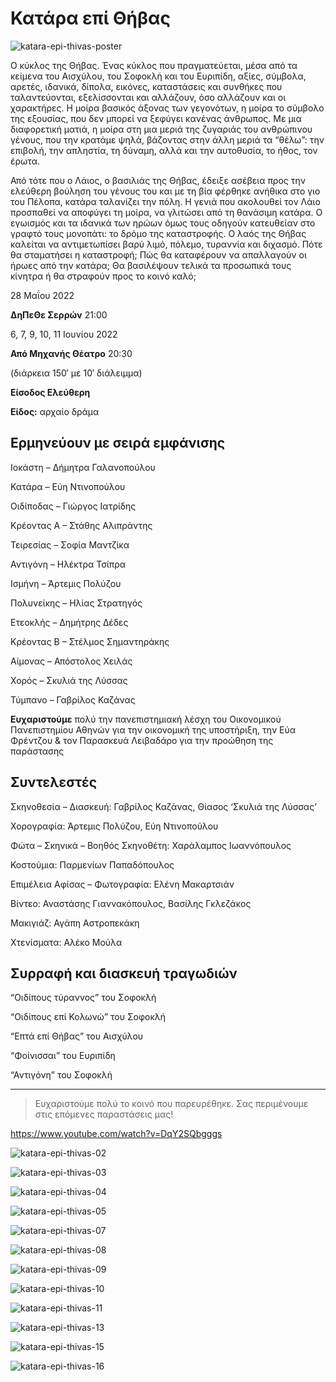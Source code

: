 # Κατάρα επί Θήβας

![katara-epi-thivas-poster](https://github.com/theatrikiopa/theatrikiopa.eu/assets/16403754/3b5c8ce7-f018-40d5-81fe-f15aeebc0f67)

Ο κύκλος της Θήβας. Ένας κύκλος που πραγματεύεται, μέσα από τα κείμενα του Αισχύλου, του Σοφοκλή και του Ευριπίδη, αξίες, σύμβολα, αρετές, ιδανικά, δίπολα, εικόνες, καταστάσεις και συνθήκες που ταλαντεύονται, εξελίσσονται και αλλάζουν, όσο αλλάζουν και οι χαρακτήρες. Η μοίρα βασικός άξονας των γεγονότων, η μοίρα το σύμβολο της εξουσίας, που δεν μπορεί να ξεφύγει κανένας άνθρωπος. Με μια διαφορετική ματιά, η μοίρα στη μια μεριά της ζυγαριάς του ανθρώπινου γένους, που την κρατάμε ψηλά, βάζοντας στην άλλη μεριά τα “θέλω”: την επιβολή, την απληστία, τη δύναμη, αλλά και την αυτοθυσία, το ήθος, τον έρωτα.

Από τότε που ο Λάιος, ο βασιλιάς της Θήβας, έδειξε ασέβεια προς την ελεύθερη βούληση του γένους του και με τη βία φέρθηκε ανήθικα στο γιο του Πέλοπα, κατάρα ταλανίζει την πόλη. Η γενιά που ακολουθεί τον Λάιο προσπαθεί να αποφύγει τη μοίρα, να γλιτώσει από τη θανάσιμη κατάρα. Ο εγωισμός και τα ιδανικά των ηρώων όμως τους οδηγούν κατευθείαν στο γραφτό τους μονοπάτι: το δρόμο της καταστροφής. Ο λαός της Θήβας καλείται να αντιμετωπίσει βαρύ λιμό, πόλεμο, τυραννία και διχασμό. Πότε θα σταματήσει η καταστροφή; Πώς θα καταφέρουν να απαλλαγούν οι ήρωες από την κατάρα; Θα βασιλέψουν τελικά τα προσωπικά τους κίνητρα ή θα στραφούν προς το κοινό καλό;

28 Μαΐου 2022

**ΔηΠεΘε Σερρών** 21:00

6, 7, 9, 10, 11 Ιουνίου 2022

**Από Μηχανής Θέατρο** 20:30

(διάρκεια 150′ με 10′ διάλειμμα)

**Είσοδος Ελεύθερη**

**Είδος:** αρχαίο δράμα

## Ερμηνεύουν με σειρά εμφάνισης
Ιοκάστη – Δήμητρα Γαλανοπούλου

Κατάρα – Εύη Ντινοπούλου

Οιδίποδας – Γιώργος Ιατρίδης

Κρέοντας Α – Στάθης Αλιπράντης

Τειρεσίας – Σοφία Μαντζίκα

Αντιγόνη – Ηλέκτρα Τσίπρα

Ισμήνη – Άρτεμις Πολύζου

Πολυνείκης – Ηλίας Στρατηγός

Ετεοκλής – Δημήτρης Δέδες

Κρέοντας Β – Στέλμος Σημαντηράκης

Αίμονας – Απόστολος Χειλάς

Χορός – Σκυλιά της Λύσσας

Τύμπανο – Γαβρίλος Καζάνας

**Ευχαριστούμε** πολύ την πανεπιστημιακή λέσχη του Οικονομικού Πανεπιστημίου Αθηνών για την οικονομική της υποστήριξη, την Εύα Φρέντζου & τον Παρασκευά Λειβαδάρο για την προώθηση της παράστασης

## Συντελεστές
Σκηνοθεσία – Διασκευή: Γαβρίλος Καζάνας, Θίασος ‘Σκυλιά της Λύσσας’

Χορογραφία: Άρτεμις Πολύζου, Εύη Ντινοπούλου

Φώτα – Σκηνικά – Βοηθός Σκηνοθέτη: Χαράλαμπος Ιωαννόπουλος

Κοστούμια: Παρμενίων Παπαδόπουλος

Επιμέλεια Αφίσας – Φωτογραφία: Ελένη Μακαρτσιάν

Βίντεο: Αναστάσης Γιαννακόπουλος, Βασίλης Γκλεζάκος

Μακιγιάζ: Αγάπη Αστροπεκάκη

Χτενίσματα: Αλέκο Μούλα

## Συρραφή και διασκευή τραγωδιών
“Οιδίπους τύραννος” του Σοφοκλή

“Οιδίπους επί Κολωνώ” του Σοφοκλή

“Επτά επί Θήβας” του Αισχύλου

“Φοίνισσαι” του Ευριπίδη

“Αντιγόνη” του Σοφοκλή

***
> Ευχαριστούμε πολύ το κοινό που παρευρέθηκε.
> Σας περιμένουμε στις επόμενες παραστάσεις μας!

https://www.youtube.com/watch?v=DqY2SQbgggs

![katara-epi-thivas-02](https://github.com/theatrikiopa/theatrikiopa.eu/assets/16403754/8b3f5930-9465-42ec-b615-0b68c9892a2f)

![katara-epi-thivas-03](https://github.com/theatrikiopa/theatrikiopa.eu/assets/16403754/77ca890c-68a9-4641-8d1b-1ab10da788bb)

![katara-epi-thivas-04](https://github.com/theatrikiopa/theatrikiopa.eu/assets/16403754/8a047365-b8b4-4ffd-b7a3-889e1242592d)

![katara-epi-thivas-05](https://github.com/theatrikiopa/theatrikiopa.eu/assets/16403754/5e4a1479-2db6-4218-8eb7-2c5cc733cfdf)

![katara-epi-thivas-07](https://github.com/theatrikiopa/theatrikiopa.eu/assets/16403754/042021af-ba70-47d5-b4a7-33d431d9ca15)

![katara-epi-thivas-08](https://github.com/theatrikiopa/theatrikiopa.eu/assets/16403754/9de2dd9a-cbfa-4890-bcc9-fb6567d683fa)

![katara-epi-thivas-09](https://github.com/theatrikiopa/theatrikiopa.eu/assets/16403754/094080b2-c362-4838-a302-02305a892790)

![katara-epi-thivas-10](https://github.com/theatrikiopa/theatrikiopa.eu/assets/16403754/72a1802d-4a98-4adc-b708-e48de787bd4f)

![katara-epi-thivas-11](https://github.com/theatrikiopa/theatrikiopa.eu/assets/16403754/a9fbab49-4ab3-4158-aaf6-7f97b7487e97)

![katara-epi-thivas-13](https://github.com/theatrikiopa/theatrikiopa.eu/assets/16403754/1046162b-6674-4404-b529-4ccd6d67f75b)

![katara-epi-thivas-15](https://github.com/theatrikiopa/theatrikiopa.eu/assets/16403754/b7b72561-e9d5-47db-a5f3-b9a821892bbb)

![katara-epi-thivas-16](https://github.com/theatrikiopa/theatrikiopa.eu/assets/16403754/b6114341-679a-4b9a-87aa-4bebf0f9ca53)
